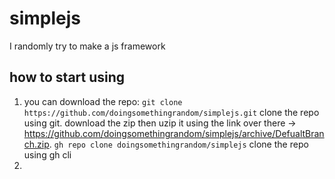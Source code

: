 # simplejs
I randomly try to make a js framework
## how to start using
1. you can download the repo: `git clone https://github.com/doingsomethingrandom/simplejs.git` clone the repo using git. download the zip then uzip it using the link over there -> https://github.com/doingsomethingrandom/simplejs/archive/DefualtBranch.zip. `gh repo clone doingsomethingrandom/simplejs` clone the repo using gh cli
2. 
